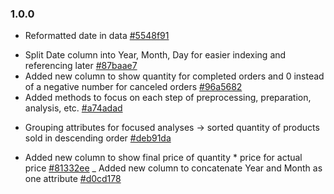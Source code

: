 ### 1.0.0
* Reformatted date in data [#5548f91](https://github.com/chloelinli/chloelinli.github.io/commit/5548f91d29cbfd380f62d1aaebe853ae9b4caf27)
+ Split Date column into Year, Month, Day for easier indexing and referencing later [#87baae7](https://github.com/chloelinli/chloelinli.github.io/commit/87baae78f2d8e9fddf945f5abb030eee69cad6a9)
+ Added new column to show quantity for completed orders and 0 instead of a negative number for canceled orders [#96a5682](https://github.com/chloelinli/chloelinli.github.io/commit/96a56820009629b2b526d205f64a0f6f5e42ad49)
+ Added methods to focus on each step of preprocessing, preparation, analysis, etc. [#a74adad](https://github.com/chloelinli/chloelinli.github.io/commit/a74adad4c863c60bb367cccd39a318557563d71c)
* Grouping attributes for focused analyses -> sorted quantity of products sold in descending order [#deb91da](https://github.com/chloelinli/chloelinli.github.io/commit/deb91da864cd1085b1c1ab4a0a046ab774d2864c)
+ Added new column to show final price of quantity * price for actual price [#81332ee](https://github.com/chloelinli/chloelinli.github.io/commit/81332ee6cb7b4fcddd482cf33225a55431b93b96)
_ Added new column to concatenate Year and Month as one attribute [#d0cd178](https://github.com/chloelinli/chloelinli.github.io/commit/d0cd17838dcbd7e1ce686facb2d81357c431e933)
